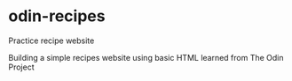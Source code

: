 # odin-recipes
Practice recipe website

Building a simple recipes website using basic HTML learned from The Odin Project
